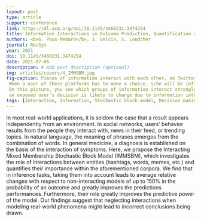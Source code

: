 ```yaml
---
layout: post
type: article
support: conference
link: https://dl.acm.org/doi/10.1145/3460231.3474254
title: Information Interactions in Outcome Prediction, Quantification and Interpretation using Stochastic Block Models
authors: <b>G. Poux-Médard</b>, J. Velcin, S. Loudcher
journal: RecSys
year: 2021
doi: 10.1145/3460231.3474254
date: 2021-07-06
description: # Add post description (optional)
img: articles/covers/4_IMMSBM.jpg
fig-caption: Pieces of information interact with each other, on Twitter, Reddit, Spotify, etc. 
 When a user of these platforms has to make a choice, s/he will be influenced by this interaction.
 On this picture, you see which groups of information interact strongly with each other. The darker the color, the more
 an exposed user's decision is likely to change due to information interaction.
tags: [Interaction, Information, Stochastic block model, Decision making process, Human behavior, Choice mechanisms]
---
```



In most real-world applications, it is seldom the case that a result appears 
independently from an environment. In social networks, users’ behavior results 
from the people they interact with, news in their feed, or trending topics. 
In natural language, the meaning of phrases emerges from the combination of words. 
In general medicine, a diagnosis is established on the basis of the interaction of 
symptoms. Here, we propose the Interacting Mixed Membership Stochastic Block Model 
(IMMSBM), which investigates the role of interactions between entities 
(hashtags, words, memes, etc.) and quantifies their importance within the aforementioned 
corpora. We find that in inference tasks, taking them into account leads to average 
relative changes with respect to non-interacting models of up to 150\% in the 
probability of an outcome and greatly improves the predictions performances. 
Furthermore, their role greatly improves the predictive power of the model. Our 
findings suggest that neglecting interactions when modeling real-world phenomena 
might lead to incorrect conclusions being drawn.